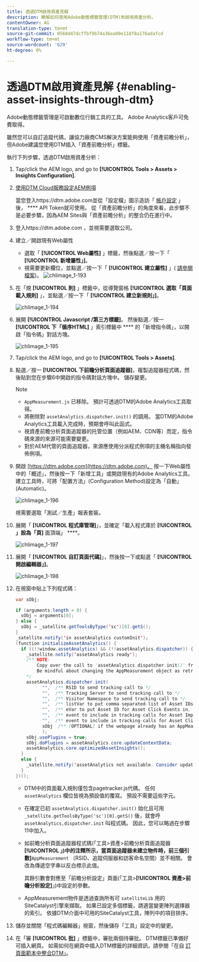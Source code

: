 ```yaml
---
title: 透過DTM啟用資產見解
description: 瞭解如何使用Adobe動態標籤管理(DTM)來啟用資產分析。
contentOwner: AG
translation-type: tm+mt
source-git-commit: 0560d47dcffbf9b74a36ea00e118f8a176adafcd
workflow-type: tm+mt
source-wordcount: '629'
ht-degree: 0%

---
```



# 透過DTM啟用資產見解 {#enabling-asset-insights-through-dtm}

Adobe動態標籤管理是可啟動數位行銷工具的工具。 Adobe Analytics客戶可免費取得。

雖然您可以自訂追蹤代碼，讓協力廠商CMS解決方案能夠使用「資產前瞻分析」，但Adobe建議您使用DTM插入「資產前瞻分析」標籤。

執行下列步驟，透過DTM啟用資產分析：

1. Tap/click the AEM logo, and go to **[!UICONTROL Tools > Assets > Insights Configuration]**.
1. [使用DTM Cloud服務設定AEM例項](../sites-administering/dtm.md)

   當您登入https://dtm.adobe.com並從「設定檔」圖示造訪「 [帳戶設定](https://dtm.adobe.com/) 」後， **** API Token就可使用。 從「資產前瞻分析」的角度來看，此步驟不是必要步驟，因為AEM Sites與「資產前瞻分析」的整合仍在進行中。

1. 登入https://dtm.adobe.com [](https://dtm.adobe.com/)，並視需要選取公司。
1. 建立／開啟現有Web屬性

   * 選取「 **[!UICONTROL Web屬性]** 」標籤，然後點選／按一下「 **[!UICONTROL 新增屬性」]**。
   * 視需要更新欄位，並點選／按一下「 **[!UICONTROL 建立屬性]** 」( [請參閱檔案](https://helpx.adobe.com/experience-manager/using/dtm.html))。
   ![chlimage_1-193](assets/chlimage_1-193.png)

1. 在「規 **[!UICONTROL 則]** 」標籤中，從導覽窗格 **[!UICONTROL 選取「頁面載入規則]** 」，並點選／按一下「 **[!UICONTROL 建立新規則」]**。

   ![chlimage_1-194](assets/chlimage_1-194.png)

1. 展開 **[!UICONTROL Javascript /第三方標籤]**。 然後點選／按一 **[!UICONTROL 下「循序HTML]** 」索引標籤中 **** 的「新增指令碼」，以開啟「指令碼」對話方塊。

   ![chlimage_1-195](assets/chlimage_1-195.png)

1. Tap/click the AEM logo, and go to **[!UICONTROL Tools > Assets]**.
1. 點選／按一 **[!UICONTROL 下前瞻分析頁面追蹤器]**，複製追蹤器程式碼，然後貼到您在步驟6中開啟的指令碼對話方塊中。 儲存變更。

   >[!NOTE]
   >
   >* `AppMeasurement.js` 已移除。 預計可透過DTM的Adobe Analytics工具取得。
   >* 將刪除對 `assetAnalytics.dispatcher.init()` 的調用。 當DTM的Adobe Analytics工具載入完成時，預期會呼叫此函式。
   >* 視資產前瞻分析頁面追蹤器的托管位置（例如AEM、CDN等）而定，指令碼來源的來源可能需要變更。
   >* 對於AEM代管的頁面追蹤器，來源應使用分派程式例項的主機名稱指向發佈例項。



1. 開啟 [https://dtm.adobe.com](https://dtm.adobe.com)。 按一下Web屬性中的「概述」，然後按一下「新增工具」或開啟現有的Adobe Analytics工具。 建立工具時，可將「配置方法」(Configuration Method)設定為「自動」(Automatic)。

   ![chlimage_1-196](assets/chlimage_1-196.png)

   視需要選取「測試／生產」報表套裝。

1. 展開「 **[!UICONTROL 程式庫管理]**」，並確定「載入程式庫於 **[!UICONTROL 」設為「頁]** 面頂端」 ****。

   ![chlimage_1-197](assets/chlimage_1-197.png)

1. 展開「 **[!UICONTROL 自訂頁面代碼]**」，然後按一下或點選「 **[!UICONTROL 開啟編輯器」]**。

   ![chlimage_1-198](assets/chlimage_1-198.png)

1. 在視窗中貼上下列程式碼：

   ```java
   var sObj;
   
   if (arguments.length > 0) {
     sObj = arguments[0];
   } else {
     sObj = _satellite.getToolsByType('sc')[0].getS();
   }
   _satellite.notify('in assetAnalytics customInit');
   (function initializeAssetAnalytics() {
     if ((!!window.assetAnalytics) && (!!assetAnalytics.dispatcher)) {
       _satellite.notify('assetAnalytics ready');
       /** NOTE:
           Copy over the call to 'assetAnalytics.dispatcher.init()' from Assets Pagetracker
           Be mindful about changing the AppMeasurement object as retrieved above.
       */
       assetAnalytics.dispatcher.init(
             "",  /** RSID to send tracking-call to */
             "",  /** Tracking Server to send tracking-call to */
             "",  /** Visitor Namespace to send tracking-call to */
             "",  /** listVar to put comma-separated-list of Asset IDs for Asset Impression Events in tracking-call, e.g. 'listVar1' */
             "",  /** eVar to put Asset ID for Asset Click Events in, e.g. 'eVar3' */
             "",  /** event to include in tracking-calls for Asset Impression Events, e.g. 'event8' */
             "",  /** event to include in tracking-calls for Asset Click Events, e.g. 'event7' */
             sObj  /** [OPTIONAL] if the webpage already has an AppMeasurement object, please include the object here. If unspecified, Pagetracker Core shall create its own AppMeasurement object */
             );
       sObj.usePlugins = true;
       sObj.doPlugins = assetAnalytics.core.updateContextData;
       assetAnalytics.core.optimizedAssetInsights();
     }
     else {
       _satellite.notify('assetAnalytics not available. Consider updating the Custom Page Code', 4);
     }
   })();
   ```

   * DTM中的頁面載入規則僅包含pagetracker.js代碼。 任何 `assetAnalytics` 欄位皆視為預設值的覆寫。 預設不需要這些字元。
   * 在確定已初 `assetAnalytics.dispatcher.init()` 始化且可用 `_satellite.getToolsByType('sc')[0].getS()` 後，就會呼 `assetAnalytics,dispatcher.init` 叫程式碼。 因此，您可以略過在步驟11中加入。
   * 如前瞻分析頁面追蹤器程式碼(「工具>資產>前瞻分析頁面追蹤器&#x200B;**[!UICONTROL 」)中的注釋所示，當頁面追蹤器未建立物件時，前三個引數]**`AppMeasurement` （RSID、追蹤伺服器和訪客命名空間）並不相關。 會改為傳遞空字串以反白標示此值。

      其餘引數會對應至「前瞻分析設定」頁面(「工具>**[!UICONTROL 資產>前瞻分析設定]**」)中設定的參數。

   * AppMeasurement物件是透過查詢所有可 `satelliteLib` 用的SiteCatalyst引擎來擷取。 如果已設定多個標籤，請適當變更陣列選擇器的索引。 依據DTM介面中可用的SiteCatalyst工具，陣列中的項目排序。

1. 儲存並關閉「程式碼編輯器」視窗，然後儲存「工具」設定中的變更。
1. 在「審 **[!UICONTROL 批]** 」標籤中，審批兩個待審批。 DTM標籤已準備好可插入網頁。 如需如何在網頁中插入DTM標籤的詳細資訊，請參閱「在自 [訂頁面範本中整合DTM」](https://blogs.adobe.com/experiencedelivers/experience-management/integrating-dtm-custom-aem6-page-template/)。
